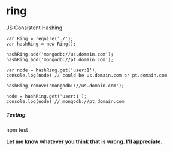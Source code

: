 # ring

JS Consistent Hashing

````
var Ring = require('./');
var hashRing = new Ring();

hashRing.add('mongodb://us.domain.com');
hashRing.add('mongodb://pt.domain.com');

var node = hashRing.get('user:1');
console.log(node) // could be us.domain.com or pt.domain.com

hashRing.remove('mongodb:://us.domain.com');

node = hashRing.get('user:1'); 
console.log(node) // mongodb://pt.domain.com

````

##### Testing

  npm test


 **Let me know whatever you think that is wrong. I'll appreciate.**
